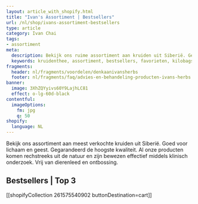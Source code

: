 ```yaml
---
layout: article_with_shopify.html
title: "Ivan's Assortiment | Bestsellers"
url: /nl/shop/ivans-assortiment-bestsellers
type: article
category: Ivan Chai
tags:
- assortiment
meta:
  description: Bekijk ons ruime assortiment aan kruiden uit Siberië. Gegarandeerd de hoogste kwaliteit volgens Eco7 Standaard. Benieuwd naar onze bestsellers?
  keywords: kruidenthee, assortiment, bestsellers, favorieten, kilobags, inzichten, geschenkdoos
fragments:
  header: nl/fragments/voordelen/denkaanivansherbs
  footer: nl/fragments/faq/advies-en-behandeling-producten-ivans-herbs
banner:
  image: 3XhZQYyivs60Y9LajhLC81
  effect: o-lg-60d-black
contentful:
  imageOptions:
    fm: jpg
    q: 50
shopify:
  language: NL
---
```

Bekijk ons assortiment aan meest verkochte kruiden uit Siberië. Goed voor lichaam en geest. Gegarandeerd de hoogste kwaliteit. Al onze producten komen rechstreeks uit de natuur en zijn bewezen effectief middels klinisch onderzoek. Vrij van dierenleed en ontbossing.


## Bestsellers | Top 3

[[shopifyCollection 261575540902 buttonDestination=cart]]
